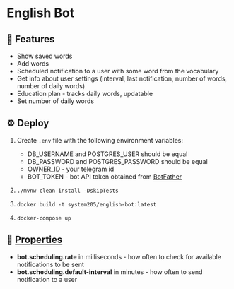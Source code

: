# English Bot

## 📔 Features

- Show saved words
- Add words
- Scheduled notification to a user with some word from the vocabulary
- Get info about user settings (interval, last notification, number of words, number of daily words)
- Education plan - tracks daily words, updatable
- Set number of daily words

## ⚙ Deploy

1. Create ```.env``` file with the following environment variables:

   - DB_USERNAME and POSTGRES_USER should be equal 
   - DB_PASSWORD and POSTGRES_PASSWORD should be equal
   - OWNER_ID - your telegram id
   - BOT_TOKEN - bot API token obtained from [BotFather](https://t.me/BotFather)

2. ```./mvnw clean install -DskipTests```
3. ```docker build -t system205/english-bot:latest```
4. ```docker-compose up```

## 🧾 [Properties](./src/main/resources/application.yaml)

- **bot.scheduling.rate** in milliseconds - how often to check for available notifications to be sent
- **bot.scheduling.default-interval** in minutes - how often to send notification to a user 

